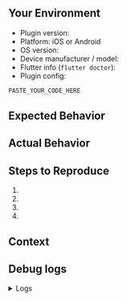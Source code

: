 <!--
*****************************************************************
*
* WARNING:  DO NOT IGNORE THIS TEMPLATE
*
*****************************************************************
-->

<!--
  Provide a general summary of the issue in the Title above
-->
## Your Environment
* Plugin version:
* Platform: iOS or Android
* OS version:
* Device manufacturer / model:
* Flutter info (`flutter doctor`):
* Plugin config:
```javascript <-- Syntax highlighting: DO NOT REMOVE -->
PASTE_YOUR_CODE_HERE
```

## Expected Behavior
<!--- Tell us what should happen -->

## Actual Behavior
<!--- Tell us what happens instead -->

## Steps to Reproduce
<!--- reproduce this issue; include code to reproduce, if relevant -->
1.
2.
3.
4.

## Context
<!--- What were you trying to do? -->

## Debug logs
<!-- include iOS / Android logs
- ios XCode logs,
- use #getLog #emailLog methods (@see docs)
- Android: $ adb logcat -s TSLocationManager
-->
<details>
	<summary>Logs</summary>

``` <!-- syntax-highligting:  DO NOT REMOVE -->
PASTE_YOUR_LOGS_HERE
```

</details>

